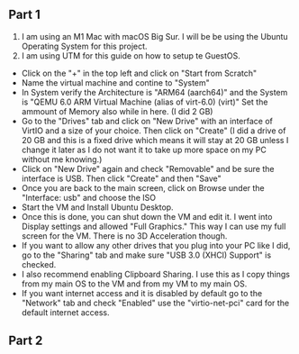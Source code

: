 ## Part 1
1) I am using an M1 Mac with macOS Big Sur. I will be be using the Ubuntu Operating System for this project.
2) I am using UTM for this guide on how to setup te GuestOS.
- Click on the "+" in the top left and click on "Start from Scratch"
- Name the virtual machine and contine to "System"
- In System verify the Architecture is "ARM64 (aarch64)" and the System is "QEMU 6.0 ARM Virtual Machine (alias of virt-6.0) (virt)"
Set the ammount of Memory also while in here. (I did 2 GB)
- Go to the "Drives" tab and click on "New Drive" with an interface of VirtIO and a size of your choice. Then click on "Create" (I did a drive of 20 GB and this is a fixed drive which means it will stay at 20 GB unless I change it later as I do not want it to take up more space on my PC without me knowing.)
- Click on "New Drive" again and check "Removable" and be sure the interface is USB. Then click "Create" and then "Save"
- Once you are back to the main screen, click on Browse under the "Interface: usb" and choose the ISO
- Start the VM and Install Ubuntu Desktop.
- Once this is done, you can shut down the VM and edit it. I went into Display settings and allowed "Full Graphics." This way I can use my full screen for the VM. There is no 3D Acceleration though.
- If you want to allow any other drives that you plug into your PC like I did, go to the "Sharing" tab and make sure "USB 3.0 (XHCI) Support" is checked.
- I also recommend enabling Clipboard Sharing. I use this as I copy things from my main OS to the VM and from my VM to my main OS.
- If you want internet access and it is disabled by default go to the "Network" tab and check "Enabled" use the "virtio-net-pci" card for the default internet access.

## Part 2